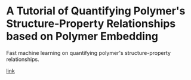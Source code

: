 # A Tutorial of Quantifying Polymer's Structure-Property Relationships based on Polymer Embedding

Fast machine learning on quantifying polymer's structure-property relationships.

[link](https://ruiminma1996.github.io/polymer_embedding_tutorial/)
